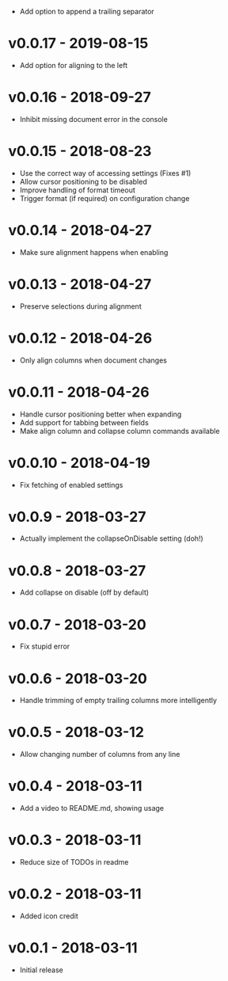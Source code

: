- Add option to append a trailing separator

# v0.0.17 - 2019-08-15
- Add option for aligning to the left

# v0.0.16 - 2018-09-27
- Inhibit missing document error in the console

# v0.0.15 - 2018-08-23
- Use the correct way of accessing settings (Fixes #1)
- Allow cursor positioning to be disabled
- Improve handling of format timeout
- Trigger format (if required) on configuration change

# v0.0.14 - 2018-04-27
- Make sure alignment happens when enabling

# v0.0.13 - 2018-04-27
- Preserve selections during alignment

# v0.0.12 - 2018-04-26
- Only align columns when document changes

# v0.0.11 - 2018-04-26
- Handle cursor positioning better when expanding
- Add support for tabbing between fields
- Make align column and collapse column commands available

# v0.0.10 - 2018-04-19
- Fix fetching of enabled settings

# v0.0.9 - 2018-03-27
- Actually implement the collapseOnDisable setting (doh!)

# v0.0.8 - 2018-03-27
- Add collapse on disable (off by default)

# v0.0.7 - 2018-03-20
- Fix stupid error

# v0.0.6 - 2018-03-20
- Handle trimming of empty trailing columns more intelligently

# v0.0.5 - 2018-03-12
- Allow changing number of columns from any line

# v0.0.4 - 2018-03-11
- Add a video to README.md, showing usage

# v0.0.3 - 2018-03-11
- Reduce size of TODOs in readme

# v0.0.2 - 2018-03-11
- Added icon credit

# v0.0.1 - 2018-03-11
- Initial release

